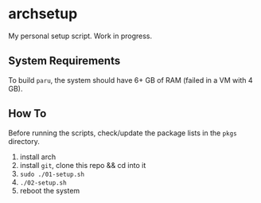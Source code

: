 # archsetup
My personal setup script. Work in progress.

## System Requirements
To build `paru`, the system should have 6+ GB of RAM (failed in a VM with 4 GB).

## How To
Before running the scripts, check/update the package lists in the `pkgs` directory.

1. install arch
2. install `git`, clone this repo && cd into it
3. `sudo ./01-setup.sh`
4. `./02-setup.sh`
5. reboot the system

